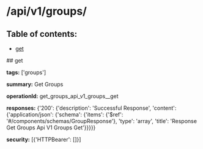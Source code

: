 # /api/v1/groups/

## Table of contents:
- [get](#get)

<a name="get" />
## get

**tags:** ['groups']

**summary:** Get Groups

**operationId:** get_groups_api_v1_groups__get

**responses:** {'200': {'description': 'Successful Response', 'content': {'application/json': {'schema': {'items': {'$ref': '#/components/schemas/GroupResponse'}, 'type': 'array', 'title': 'Response Get Groups Api V1 Groups  Get'}}}}}

**security:** [{'HTTPBearer': []}]


